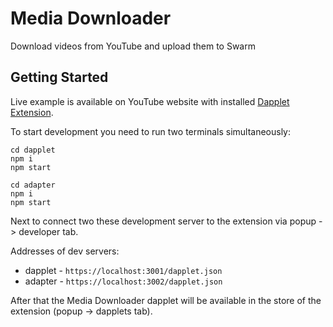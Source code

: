 # Media Downloader
Download videos from YouTube and upload them to Swarm

## Getting Started

Live example is available on YouTube website with installed [Dapplet Extension](https://github.com/dapplets/dapplet-extension).

To start development you need to run two terminals simultaneously:

```
cd dapplet
npm i
npm start
```

```
cd adapter
npm i
npm start
```

Next to connect two these development server to the extension via popup -> developer tab.

Addresses of dev servers:
* dapplet - `https://localhost:3001/dapplet.json`
* adapter - `https://localhost:3002/dapplet.json`

After that the Media Downloader dapplet will be available in the store of the extension (popup -> dapplets tab).